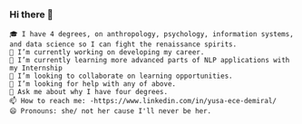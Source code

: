 ### Hi there 👋

    🎓 I have 4 degrees, on anthropology, psychology, information systems, and data science so I can fight the renaissance spirits.
    🔭 I’m currently working on developing my career.
    🌱 I’m currently learning more advanced parts of NLP applications with my Internship
    👯 I’m looking to collaborate on learning opportunities.
    🤔 I’m looking for help with any of above.
    💬 Ask me about why I have four degrees. 
    📫 How to reach me: -https://www.linkedin.com/in/yusa-ece-demiral/
    😄 Pronouns: she/ not her cause I'll never be her.
  
